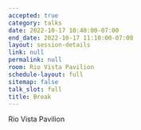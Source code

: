 ```yaml
---
accepted: true
category: talks
date: 2022-10-17 10:40:00-07:00
end_date: 2022-10-17 11:10:00-07:00
layout: session-details
link: null
permalink: null
room: Rio Vista Pavilion
schedule-layout: full
sitemap: false
talk_slot: full
title: Break
---
```


Rio Vista Pavilion
